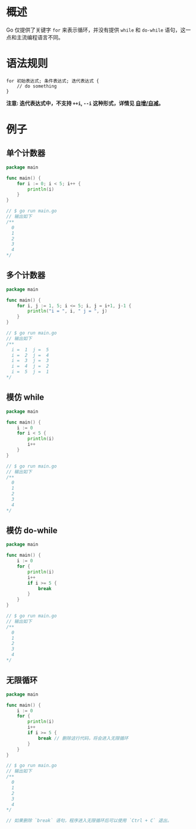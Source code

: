 # 概述

Go 仅提供了关键字 `for` 来表示循环，并没有提供 `while` 和 `do-while` 语句，这一点和主流编程语言不同。

# 语法规则

```shell
for 初始表达式; 条件表达式; 迭代表达式 {
    // do something
}
```

**注意: 迭代表达式中，不支持 `++i`, `--i` 这种形式，详情见 [自增/自减](inc_and_dec.md)。**

# 例子

## 单个计数器

```go
package main

func main() {
	for i := 0; i < 5; i++ {
		println(i)
	}
}

// $ go run main.go
// 输出如下 
/**
  0
  1
  2
  3
  4
*/
```

## 多个计数器

```go
package main

func main() {
	for i, j := 1, 5; i <= 5; i, j = i+1, j-1 {
		println("i = ", i, " j = ", j)
	}
}

// $ go run main.go
// 输出如下 
/**
  i =  1  j =  5
  i =  2  j =  4
  i =  3  j =  3
  i =  4  j =  2
  i =  5  j =  1
*/
```

## 模仿 while

```go
package main

func main() {
	i := 0
	for i < 5 {
		println(i)
		i++
	}
}

// $ go run main.go
// 输出如下 
/**
  0
  1
  2
  3
  4
*/
```

## 模仿 do-while

```go
package main

func main() {
	i := 0
	for {
		println(i)
		i++
		if i >= 5 {
			break
		}
	}
}

// $ go run main.go
// 输出如下 
/**
  0
  1
  2
  3
  4
*/
```

## 无限循环

```go
package main

func main() {
	i := 0
	for {
		println(i)
		i++
		if i >= 5 {
			break // 删除这行代码，将会进入无限循环
		}
	}
}

// $ go run main.go
// 输出如下 
/**
  0
  1
  2
  3
  4
*/

// 如果删除 `break` 语句，程序进入无限循环后可以使用 `Ctrl + C` 退出。
```
